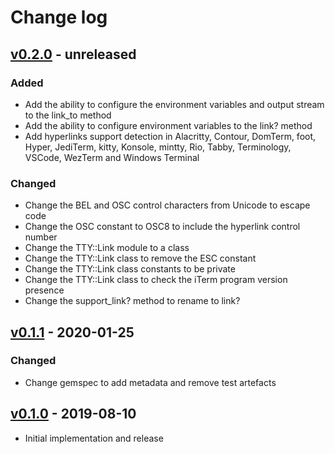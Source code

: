 # Change log

## [v0.2.0] - unreleased

### Added
* Add the ability to configure the environment variables and output stream
  to the link_to method
* Add the ability to configure environment variables to the link? method
* Add hyperlinks support detection in Alacritty, Contour, DomTerm, foot, Hyper,
  JediTerm, kitty, Konsole, mintty, Rio, Tabby, Terminology, VSCode, WezTerm
  and Windows Terminal

### Changed
* Change the BEL and OSC control characters from Unicode to escape code
* Change the OSC constant to OSC8 to include the hyperlink control number
* Change the TTY::Link module to a class
* Change the TTY::Link class to remove the ESC constant
* Change the TTY::Link class constants to be private
* Change the TTY::Link class to check the iTerm program version presence
* Change the support_link? method to rename to link?

## [v0.1.1] - 2020-01-25

### Changed
* Change gemspec to add metadata and remove test artefacts

## [v0.1.0] - 2019-08-10

* Initial implementation and release

[v0.2.0]: https://github.com/piotrmurach/tty-link/compare/v0.1.1...v0.2.0
[v0.1.1]: https://github.com/piotrmurach/tty-link/compare/v0.1.0...v0.1.1
[v0.1.0]: https://github.com/piotrmurach/tty-link/compare/v0.1.0
